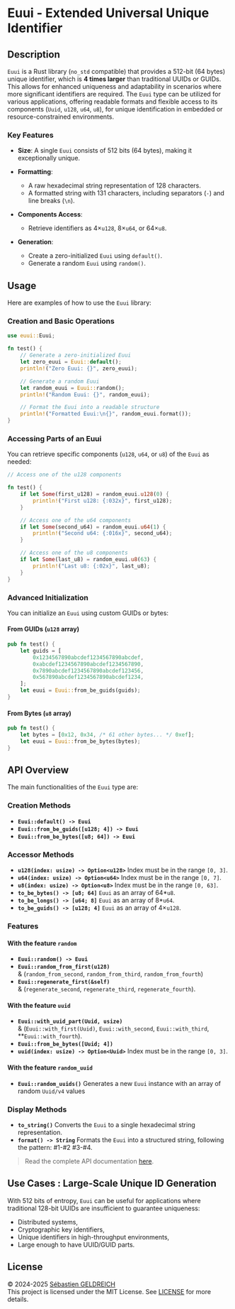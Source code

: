 # Euui - Extended Universal Unique Identifier

## Description

`Euui` is a Rust library (`no_std` compatible) that provides a 512-bit (64 bytes) unique identifier, which is **4 times
larger** than traditional UUIDs or GUIDs. This allows for enhanced uniqueness and adaptability in scenarios where more
significant identifiers are required.
The `Euui` type can be utilized for various applications, offering readable formats and flexible access to its
components (`Uuid`, `u128`, `u64`, `u8`), for unique identification in embedded or resource-constrained environments.

### Key Features

- **Size**: A single `Euui` consists of 512 bits (64 bytes), making it exceptionally unique.
- **Formatting**:
    - A raw hexadecimal string representation of 128 characters.
    - A formatted string with 131 characters, including separators (`-`) and line breaks (`\n`).

- **Components Access**:
    - Retrieve identifiers as 4×`u128`, 8×`u64`, or 64×`u8`.

- **Generation**:
    - Create a zero-initialized `Euui` using `default()`.
    - Generate a random `Euui` using `random()`.

## Usage

Here are examples of how to use the `Euui` library:

### Creation and Basic Operations

```rust
use euui::Euui;

fn test() {
    // Generate a zero-initialized Euui
    let zero_euui = Euui::default();
    println!("Zero Euui: {}", zero_euui);

    // Generate a random Euui
    let random_euui = Euui::random();
    println!("Random Euui: {}", random_euui);

    // Format the Euui into a readable structure
    println!("Formatted Euui:\n{}", random_euui.format());
}
```

### Accessing Parts of an Euui

You can retrieve specific components (`u128`, `u64`, or `u8`) of the `Euui` as needed:

```rust
// Access one of the u128 components

fn test() {
    if let Some(first_u128) = random_euui.u128(0) {
        println!("First u128: {:032x}", first_u128);
    }

    // Access one of the u64 components
    if let Some(second_u64) = random_euui.u64(1) {
        println!("Second u64: {:016x}", second_u64);
    }

    // Access one of the u8 components
    if let Some(last_u8) = random_euui.u8(63) {
        println!("Last u8: {:02x}", last_u8);
    }
}
```

### Advanced Initialization

You can initialize an `Euui` using custom GUIDs or bytes:

#### From GUIDs (`u128` array)

```rust
pub fn test() {
    let guids = [
        0x1234567890abcdef1234567890abcdef,
        0xabcdef1234567890abcdef1234567890,
        0x7890abcdef1234567890abcdef123456,
        0x567890abcdef1234567890abcdef1234,
    ];
    let euui = Euui::from_be_guids(guids);
}
```

#### From Bytes (`u8` array)

```rust
pub fn test() {
    let bytes = [0x12, 0x34, /* 61 other bytes... */ 0xef];
    let euui = Euui::from_be_bytes(bytes);
}
```

## API Overview

The main functionalities of the `Euui` type are:

### Creation Methods

- **`Euui::default() -> Euui`**
- **`Euui::from_be_guids([u128; 4]) -> Euui`**
- **`Euui::from_be_bytes([u8; 64]) -> Euui`**

### Accessor Methods

- **`u128(index: usize) -> Option<u128>`** Index must be in the range `[0, 3]`.
- **`u64(index: usize) -> Option<u64>`** Index must be in the range `[0, 7]`.
- **`u8(index: usize) -> Option<u8>`** Index must be in the range `[0, 63]`.
- **`to_be_bytes() -> [u8; 64]`** `Euui` as an array of 64*`u8`.
- **`to_be_longs() -> [u64; 8]`** `Euui` as an array of 8*`u64`.
- **`to_be_guids() -> [u128; 4]`** `Euui` as an array of 4×`u128`.

### Features

#### With the feature `random`

- **`Euui::random() -> Euui`**
- **`Euui::random_from_first(u128)`**   
  & (`random_from_second`, `random_from_third`, `random_from_fourth`)
- **`Euui::regenerate_first(&self)`**    
  & (`regenerate_second`, `regenerate_third`, `regenerate_fourth`).

#### With the feature `uuid`

- **`Euui::with_uuid_part(Uuid, usize)`**  
  & (`Euui::with_first(Uuid)`, `Euui::with_second`, `Euui::with_third`, **`Euui::with_fourth`).
- **`Euui::from_be_bytes([Uuid; 4])`**
- **`uuid(index: usize) -> Option<Uuid>`** Index must be in the range `[0, 3]`.

#### With the feature `random_uuid`

- **`Euui::random_uuids()`** Generates a new `Euui` instance with an array of random `Uuid/v4` values

### Display Methods

- **`to_string()`**
  Converts the `Euui` to a single hexadecimal string representation.
- **`format() -> String`**
  Formats the `Euui` into a structured string, following the pattern:
  #1-#2
  #3-#4.

> Read the complete API documentation [here](https://docs.rs/euui).

## Use Cases : Large-Scale Unique ID Generation

With 512 bits of entropy, `Euui` can be useful for applications where traditional 128-bit UUIDs are insufficient to
guarantee uniqueness:

- Distributed systems,
- Cryptographic key identifiers,
- Unique identifiers in high-throughput environments,
- Large enough to have UUID/GUID parts.

## License

&copy; 2024-2025 [Sébastien GELDREICH](mailto:dev@trehinos.eu)  
This project is licensed under the MIT License. See [LICENSE]() for more details.